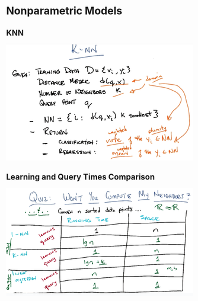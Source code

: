 # Nonparametric Models

## KNN

![KNN](images/knn.png)

## Learning and Query Times Comparison

![Tiems](images/learning-query-times.png)